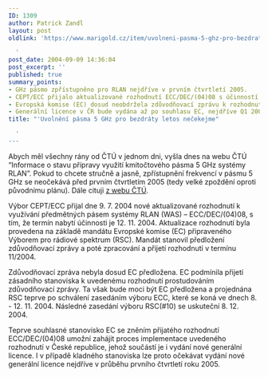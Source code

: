 ```yaml
---
ID: 1309
author: Patrick Zandl
layout: post
oldlink: 'https://www.marigold.cz/item/uvolneni-pasma-5-ghz-pro-bezdraty-letos-necekejme

  '
post_date: 2004-09-09 14:36:04
post_excerpt: ''
published: true
summary_points:
- GHz pásmo zpřístupněno pro RLAN nejdříve v prvním čtvrtletí 2005.
- CEPT/ECC přijalo aktualizované rozhodnutí ECC/DEC/(04)08 s účinností 12. 11. 2004.
- Evropská komise (EC) dosud neobdržela zdůvodňovací zprávu k rozhodnutí.
- Generální licence v ČR bude vydána až po souhlasu EC, nejdříve Q1 2005.
title: "'Uvolnění pásma 5 GHz pro bezdráty letos nečekejme"

  '
---
```


<p>
Abych měl všechny rány od ČTÚ v jednom dni, vyšla dnes na webu ČTÚ &#8220;Informace o stavu přípravy využití kmitočtového pásma 5 GHz systémy RLAN&#8221;. Pokud to chcete stručně a jasně, zpřístupnění frekvencí v pásmu 5 GHz se neočekává před prvním čtvrtletím 2005 (tedy velké zpoždění oproti původnímu plánu). Dále cituji <a href="http://www.ctu.cz/art.php?iSearch=&amp;iArt=452">z webu ČTÚ</a>.</p>

<p>
Výbor CEPT/ECC přijal dne 9. 7. 2004 nové aktualizované rozhodnutí k využívání předmětných pásem systémy RLAN (WAS) – ECC/DEC/(04)08, s tím, že termín nabytí účinnosti je 12. 11. 2004. Aktualizace rozhodnutí byla provedena na základě mandátu Evropské komise (EC) připraveného Výborem pro rádiové spektrum (RSC). Mandát stanovil předložení  zdůvodňovací zprávy a poté zpracování a přijetí rozhodnutí v termínu 11/2004.</p>

<p>
      Zdůvodňovací zpráva nebyla dosud EC předložena. EC podmínila přijetí zásadního stanoviska k uvedenému rozhodnutí prostudováním zdůvodňovací zprávy. Ta však bude moci být EC předložena a projednána RSC teprve po schválení zasedáním výboru ECC, které se koná ve dnech 8. - 12. 11. 2004. Následné zasedání výboru RSC(#10) se uskuteční 8. 12. 2004.</p>

<p>
      Teprve souhlasné stanovisko EC se zněním přijatého rozhodnutí ECC/DEC/(04)08 umožní zahájit proces implementace uvedeného rozhodnutí v České republice, jehož součástí je i vydání nové generální licence. I v případě kladného stanoviska lze proto očekávat vydání nové generální licence nejdříve v průběhu prvního čtvrtletí roku 2005.
</p>